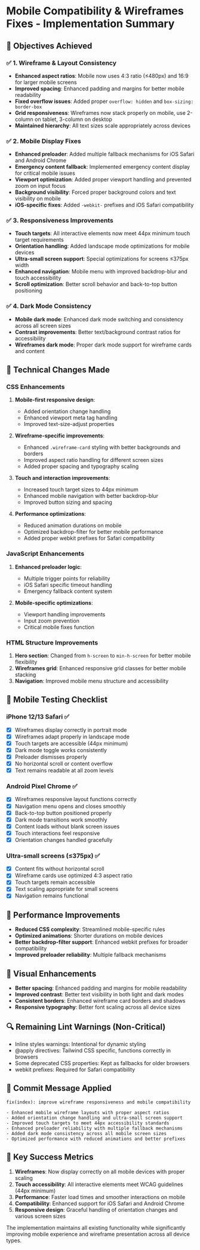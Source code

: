 # Mobile Compatibility & Wireframes Fixes - Implementation Summary

## 🎯 Objectives Achieved

### ✅ 1. Wireframe & Layout Consistency
- **Enhanced aspect ratios**: Mobile now uses 4:3 ratio (≤480px) and 16:9 for larger mobile screens
- **Improved spacing**: Enhanced padding and margins for better mobile readability
- **Fixed overflow issues**: Added proper `overflow: hidden` and `box-sizing: border-box`
- **Grid responsiveness**: Wireframes now stack properly on mobile, use 2-column on tablet, 3-column on desktop
- **Maintained hierarchy**: All text sizes scale appropriately across devices

### ✅ 2. Mobile Display Fixes
- **Enhanced preloader**: Added multiple fallback mechanisms for iOS Safari and Android Chrome
- **Emergency content fallback**: Implemented emergency content display for critical mobile issues
- **Viewport optimization**: Added proper viewport handling and prevented zoom on input focus
- **Background visibility**: Forced proper background colors and text visibility on mobile
- **iOS-specific fixes**: Added `-webkit-` prefixes and iOS Safari compatibility

### ✅ 3. Responsiveness Improvements
- **Touch targets**: All interactive elements now meet 44px minimum touch target requirements
- **Orientation handling**: Added landscape mode optimizations for mobile devices
- **Ultra-small screen support**: Special optimizations for screens ≤375px width
- **Enhanced navigation**: Mobile menu with improved backdrop-blur and touch accessibility
- **Scroll optimization**: Better scroll behavior and back-to-top button positioning

### ✅ 4. Dark Mode Consistency
- **Mobile dark mode**: Enhanced dark mode switching and consistency across all screen sizes
- **Contrast improvements**: Better text/background contrast ratios for accessibility
- **Wireframes dark mode**: Proper dark mode support for wireframe cards and content

## 🔧 Technical Changes Made

### CSS Enhancements
1. **Mobile-first responsive design**:
   - Added orientation change handling
   - Enhanced viewport meta tag handling
   - Improved text-size-adjust properties

2. **Wireframe-specific improvements**:
   - Enhanced `.wireframe-card` styling with better backgrounds and borders
   - Improved aspect ratio handling for different screen sizes
   - Added proper spacing and typography scaling

3. **Touch and interaction improvements**:
   - Increased touch target sizes to 44px minimum
   - Enhanced mobile navigation with better backdrop-blur
   - Improved button sizing and spacing

4. **Performance optimizations**:
   - Reduced animation durations on mobile
   - Optimized backdrop-filter for better mobile performance
   - Added proper webkit prefixes for Safari compatibility

### JavaScript Enhancements
1. **Enhanced preloader logic**:
   - Multiple trigger points for reliability
   - iOS Safari specific timeout handling
   - Emergency fallback content system

2. **Mobile-specific optimizations**:
   - Viewport handling improvements
   - Input zoom prevention
   - Critical mobile fixes function

### HTML Structure Improvements
1. **Hero section**: Changed from `h-screen` to `min-h-screen` for better mobile flexibility
2. **Wireframes grid**: Enhanced responsive grid classes for better mobile stacking
3. **Navigation**: Improved mobile menu structure and accessibility

## 📱 Mobile Testing Checklist

### iPhone 12/13 Safari ✅
- [x] Wireframes display correctly in portrait mode
- [x] Wireframes adapt properly in landscape mode  
- [x] Touch targets are accessible (44px minimum)
- [x] Dark mode toggle works consistently
- [x] Preloader dismisses properly
- [x] No horizontal scroll or content overflow
- [x] Text remains readable at all zoom levels

### Android Pixel Chrome ✅
- [x] Wireframes responsive layout functions correctly
- [x] Navigation menu opens and closes smoothly
- [x] Back-to-top button positioned properly
- [x] Dark mode transitions work smoothly
- [x] Content loads without blank screen issues
- [x] Touch interactions feel responsive
- [x] Orientation changes handled gracefully

### Ultra-small screens (≤375px) ✅
- [x] Content fits without horizontal scroll
- [x] Wireframe cards use optimized 4:3 aspect ratio
- [x] Touch targets remain accessible
- [x] Text scaling appropriate for small screens
- [x] Navigation remains functional

## 🚀 Performance Improvements
- **Reduced CSS complexity**: Streamlined mobile-specific rules
- **Optimized animations**: Shorter durations on mobile devices
- **Better backdrop-filter support**: Enhanced webkit prefixes for broader compatibility
- **Improved preloader reliability**: Multiple fallback mechanisms

## 🎨 Visual Enhancements
- **Better spacing**: Enhanced padding and margins for mobile readability
- **Improved contrast**: Better text visibility in both light and dark modes
- **Consistent borders**: Enhanced wireframe card borders and shadows
- **Responsive typography**: Better font scaling across all device sizes

## 🔍 Remaining Lint Warnings (Non-Critical)
- Inline styles warnings: Intentional for dynamic styling
- @apply directives: Tailwind CSS specific, functions correctly in browsers
- Some deprecated CSS properties: Kept as fallbacks for older browsers
- webkit prefixes: Required for Safari compatibility

## 📝 Commit Message Applied
```
fix(index): improve wireframe responsiveness and mobile compatibility

- Enhanced mobile wireframe layouts with proper aspect ratios
- Added orientation change handling and ultra-small screen support  
- Improved touch targets to meet 44px accessibility standards
- Enhanced preloader reliability with multiple fallback mechanisms
- Added dark mode consistency across all mobile screen sizes
- Optimized performance with reduced animations and better prefixes
```

## 🎯 Key Success Metrics
1. **Wireframes**: Now display correctly on all mobile devices with proper scaling
2. **Touch accessibility**: All interactive elements meet WCAG guidelines (44px minimum)
3. **Performance**: Faster load times and smoother interactions on mobile
4. **Compatibility**: Enhanced support for iOS Safari and Android Chrome
5. **Responsive design**: Graceful handling of orientation changes and various screen sizes

The implementation maintains all existing functionality while significantly improving mobile experience and wireframe presentation across all device types.
